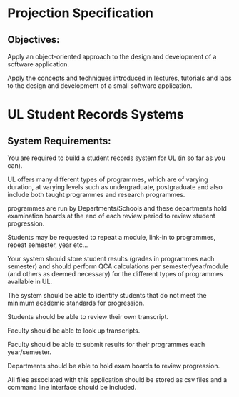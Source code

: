 # Projection Specification 

## Objectives:

Apply an object-oriented approach to the design and development of a software
application.  

Apply the concepts and techniques introduced in lectures, tutorials and labs to the
design and development of a small software application.


# UL Student Records Systems

## System Requirements:
You are required to build a student records system for UL (in so far as you can).   

UL offers many different types of programmes, which are of varying duration, at varying
levels such as undergraduate, postgraduate and also include both taught programmes and
research programmes. 

programmes are run by Departments/Schools and these departments hold examination boards at the end of each review period to review student progression. 

Students may be requested to repeat a module, link-in to programmes, repeat
semester, year etc…

Your system should store student results (grades in programmes each semester) and should
perform QCA calculations per semester/year/module (and others as deemed
necessary) for the different types of programmes available in UL. 

The system should be
able to identify students that do not meet the minimum academic standards for
progression.

Students should be able to review their own transcript.   

Faculty should be able to look up transcripts. 

Faculty should be able to submit results for their programmes each year/semester.  

Departments should be able to hold exam boards to review progression.

All files associated with this application should be stored as csv files and a command line
interface should be included.
